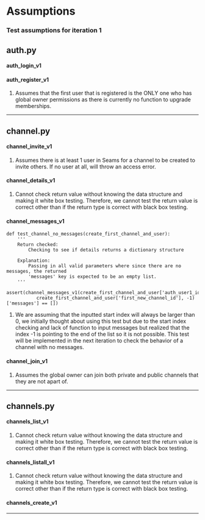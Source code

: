 # Assumptions

### Test assumptions for iteration 1

## auth.py

#### auth_login_v1

#### auth_register_v1

1. Assumes that the first user that is registered is the ONLY one who has global owner permissions as there is currently no function to upgrade memberships.

---

## channel.py

#### channel_invite_v1

1. Assumes there is at least 1 user in Seams for a channel to be created to invite others. If no user at all, will throw an access error.

#### channel_details_v1

1. Cannot check return value without knowing the data structure and making it white box testing. Therefore, we cannot test the return value is correct other than if the return type is correct with black box testing.

#### channel_messages_v1

```
def test_channel_no_messages(create_first_channel_and_user):
    '''
    Return checked:
        Checking to see if details returns a dictionary structure

    Explanation:
        Passing in all valid parameters where since there are no messages, the returned
        'messages' key is expected to be an empty list.
    '''
    assert(channel_messages_v1(create_first_channel_and_user['auth_user1_id'],
           create_first_channel_and_user['first_new_channel_id'], -1)['messages'] == [])
```

1. We are assuming that the inputted start index will always be larger than 0, we initially thought
   about using this test but due to the start index checking and lack of function to input messages but
   realized that the index -1 is pointing to the end of the list so it is not possible. This test will be implemented in the next iteration to check the behavior of a channel with no messages.

#### channel_join_v1

1. Assumes the global owner can join both private and public channels that they are not apart of.

---

## channels.py

#### channels_list_v1

1. Cannot check return value without knowing the data structure and making it white box testing. Therefore, we cannot test the return value is correct other than if the return type is correct with black box testing.

#### channels_listall_v1

1. Cannot check return value without knowing the data structure and making it white box testing. Therefore, we cannot test the return value is correct other than if the return type is correct with black box testing.

#### channels_create_v1

---
